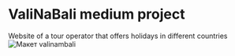# ValiNaBali medium project
Website of a tour operator that offers holidays in different countries
<img src="" alt="Макет valinambali">
